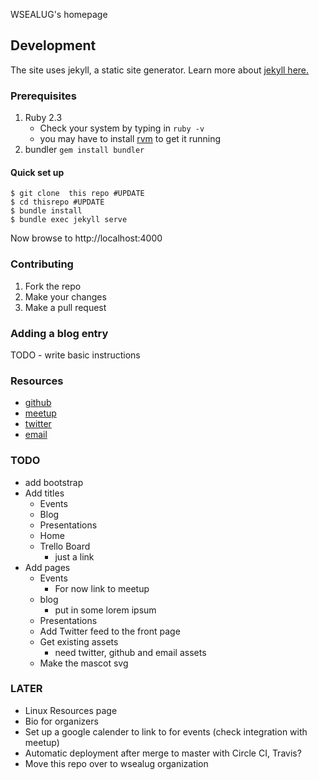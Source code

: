 WSEALUG's homepage

## Development
The site uses jekyll, a static site generator. Learn more
about [jekyll here.](http://jekyllrb.com/)

### Prerequisites

1. Ruby 2.3
   - Check your system by typing in `ruby -v`
   - you may have to install [rvm](http://rvm.io) to get it running
2.  bundler `gem install bundler`

#### Quick set up

    $ git clone  this repo #UPDATE
    $ cd thisrepo #UPDATE
    $ bundle install
    $ bundle exec jekyll serve

  Now browse to http://localhost:4000

### Contributing

1. Fork the repo
2. Make your changes
3. Make a pull request


### Adding a blog entry
TODO - write basic instructions


### Resources
- [github](https://github.com/wsealug)
- [meetup](https://www.meetup.com/)
- [twitter](https://twitter.com/WSeaLUG)
- [email](contact@wsealug.net)


### TODO

- add bootstrap
- Add titles
  - Events
  - Blog
  - Presentations
  - Home
  - Trello Board
    - just a link
- Add pages
  - Events
    - For now link to meetup
  - blog
    - put in some lorem ipsum
  - Presentations
  - Add Twitter feed to the front page
  - Get existing assets
    - need twitter, github and email assets
  - Make the mascot svg

### LATER

- Linux Resources page
- Bio for organizers
- Set up a google calender to link to for events (check integration with meetup)
- Automatic deployment after merge to master with Circle CI, Travis?
- Move this repo over to wsealug  organization